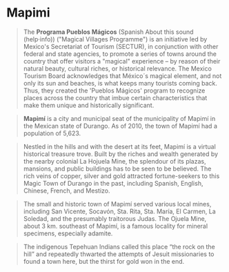 Mapimi
==

> The __Programa Pueblos Mágicos__ (Spanish About this sound  (help·info)) ("Magical Villages Programme") is an initiative led by Mexico's Secretariat of Tourism (SECTUR), in conjunction with other federal and state agencies, to promote a series of towns around the country that offer visitors a "magical" experience – by reason of their natural beauty, cultural riches, or historical relevance. The Mexico Tourism Board acknowledges that México´s magical element, and not only its sun and beaches, is what keeps many tourists coming back. Thus, they created the 'Pueblos Mágicos' program to recognize places across the country that imbue certain characteristics that make them unique and historically significant.

> __Mapimí__ is a city and municipal seat of the municipality of Mapimí in the Mexican state of Durango. As of 2010, the town of Mapimí had a population of 5,623. 

> Nestled in the hills and with the desert at its feet, Mapimí is a virtual historical treasure trove. Built by the riches and wealth generated by the nearby colonial La Hojuela Mine, the splendour of its plazas, mansions, and public buildings has to be seen to be believed. The rich veins of copper, silver and gold attracted fortune-seekers to this Magic Town of Durango in the past, including Spanish, English, Chinese, French, and Mestizo.

> The small and historic town of Mapimí served various local mines, including San Vicente, Socavón, Sta. Rita, Sta. María, El Carmen, La Soledad, and the presumably traitorous Judas. The Ojuela Mine, about 3 km. southeast of Mapimí, is a famous locality for mineral specimens, especially adamite.

> The indigenous Tepehuan Indians called this place “the rock on the hill” and repeatedly thwarted the attempts of Jesuit missionaries to found a town here, but the thirst for gold won in the end. 
